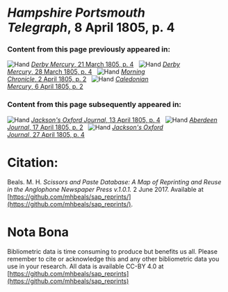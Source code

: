 # *Hampshire Portsmouth Telegraph*, 8 April 1805, p. 4  
  
### Content from this page previously appeared in:  
![Hand](http://scissorsandpaste.net/wp-content/uploads/2017/06/smallhandpointer.png) [*Derby Mercury*, 21 March 1805, p. 4](https://mhbeals.github.io/sap_html/Derby-Mercury/Derby-Mercury-21-March-1805-p-4)  
![Hand](http://scissorsandpaste.net/wp-content/uploads/2017/06/smallhandpointer.png) [*Derby Mercury*, 28 March 1805, p. 4](https://mhbeals.github.io/sap_html/Derby-Mercury/Derby-Mercury-28-March-1805-p-4)  
![Hand](http://scissorsandpaste.net/wp-content/uploads/2017/06/smallhandpointer.png) [*Morning Chronicle*, 2 April 1805, p. 2](https://mhbeals.github.io/sap_html/Morning-Chronicle/Morning-Chronicle-2-April-1805-p-2)  
![Hand](http://scissorsandpaste.net/wp-content/uploads/2017/06/smallhandpointer.png) [*Caledonian Mercury*, 6 April 1805, p. 2](https://mhbeals.github.io/sap_html/Caledonian-Mercury/Caledonian-Mercury-6-April-1805-p-2)  
  
### Content from this page subsequently appeared in:  
![Hand](http://scissorsandpaste.net/wp-content/uploads/2017/06/smallhandpointer.png) [*Jackson's Oxford Journal*, 13 April 1805, p. 4](https://mhbeals.github.io/sap_html/Jackson's-Oxford-Journal/Jackson's-Oxford-Journal-13-April-1805-p-4)  
![Hand](http://scissorsandpaste.net/wp-content/uploads/2017/06/smallhandpointer.png) [*Aberdeen Journal*, 17 April 1805, p. 2](https://mhbeals.github.io/sap_html/Aberdeen-Journal/Aberdeen-Journal-17-April-1805-p-2)  
![Hand](http://scissorsandpaste.net/wp-content/uploads/2017/06/smallhandpointer.png) [*Jackson's Oxford Journal*, 27 April 1805, p. 4](https://mhbeals.github.io/sap_html/Jackson's-Oxford-Journal/Jackson's-Oxford-Journal-27-April-1805-p-4)  


# Citation: 

Beals. M. H. *Scissors and Paste Database: A Map of Reprinting and Reuse in the Anglophone Newspaper Press v.1.0.1.* 2 June 2017. Available at [https://github.com/mhbeals/sap_reprints/](https://github.com/mhbeals/sap_reprints/). 

# Nota Bona

Bibliometric data is time consuming to produce but benefits us all. Please remember to cite or acknowledge this and any other bibliometric data you use in your research. All data is available CC-BY 4.0 at [https://github.com/mhbeals/sap_reprints](https://github.com/mhbeals/sap_reprints)